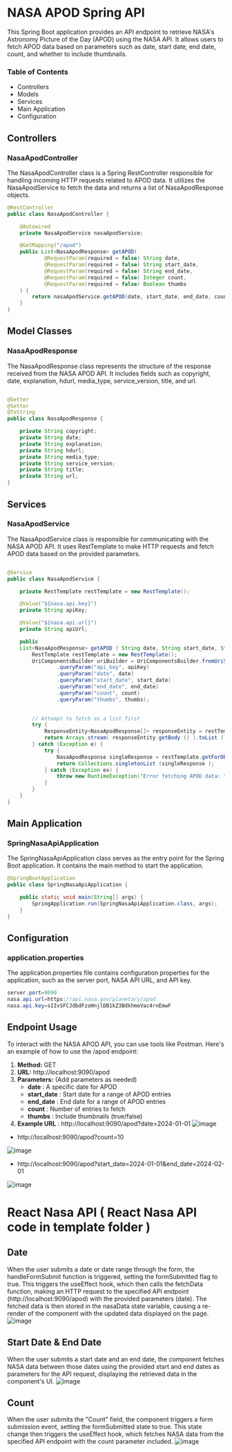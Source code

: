 #                                     NASA APOD Spring API
This Spring Boot application provides an API endpoint to retrieve NASA's Astronomy Picture of the Day (APOD) using the NASA API. It allows users to fetch APOD data based on parameters such as date, start date, end date, count, and whether to include thumbnails.

### Table of Contents
* Controllers
* Models
* Services
* Main Application
* Configuration
## Controllers
### NasaApodController
The NasaApodController class is a Spring RestController responsible for handling incoming HTTP requests related to APOD data. It utilizes the NasaApodService to fetch the data and returns a list of NasaApodResponse objects.

``` java
@RestController
public class NasaApodController {

    @Autowired
    private NasaApodService nasaApodService;

    @GetMapping("/apod")
    public List<NasaApodResponse> getAPOD(
            @RequestParam(required = false) String date,
            @RequestParam(required = false) String start_date,
            @RequestParam(required = false) String end_date,
            @RequestParam(required = false) Integer count,
            @RequestParam(required = false) Boolean thumbs
    ) {
        return nasaApodService.getAPOD(date, start_date, end_date, count, thumbs);
    }
}
```
## Model Classes 
### NasaApodResponse
The NasaApodResponse class represents the structure of the response received from the NASA APOD API. It includes fields such as copyright, date, explanation, hdurl, media_type, service_version, title, and url.

``` java

@Getter
@Setter
@ToString
public class NasaApodResponse {

    private String copyright;
    private String date;
    private String explanation;
    private String hdurl;
    private String media_type;
    private String service_version;
    private String title;
    private String url;
}
```

## Services
### NasaApodService
The NasaApodService class is responsible for communicating with the NASA APOD API. It uses RestTemplate to make HTTP requests and fetch APOD data based on the provided parameters.

``` java

@Service
public class NasaApodService {

    private RestTemplate restTemplate = new RestTemplate();

    @Value("${nasa.api.key}")
    private String apiKey;

    @Value("${nasa.api.url}")
    private String apiUrl;

    public
    List<NasaApodResponse> getAPOD ( String date, String start_date, String end_date, Integer count, Boolean thumbs ) {
        RestTemplate restTemplate = new RestTemplate();
        UriComponentsBuilder uriBuilder = UriComponentsBuilder.fromUriString(apiUrl)
                .queryParam("api_key", apiKey)
                .queryParam("date", date)
                .queryParam("start_date", start_date)
                .queryParam("end_date", end_date)
                .queryParam("count", count)
                .queryParam("thumbs", thumbs);
        

        // Attempt to fetch as a list first
        try {
            ResponseEntity<NasaApodResponse[]> responseEntity = restTemplate.getForEntity(uriBuilder.toUriString ( ), NasaApodResponse[].class);
            return Arrays.stream( responseEntity.getBody () ).toList ();
        } catch (Exception e) {
            try {
                NasaApodResponse singleResponse = restTemplate.getForObject(apiUrl, NasaApodResponse.class);
                return Collections.singletonList (singleResponse );
            } catch (Exception ex) {
                throw new RuntimeException("Error fetching APOD data: " + ex.getMessage(), ex);
            }
        }
    }
}

```
## Main Application
### SpringNasaApiApplication
The SpringNasaApiApplication class serves as the entry point for the Spring Boot application. It contains the main method to start the application.

``` java
@SpringBootApplication
public class SpringNasaApiApplication {

    public static void main(String[] args) {
        SpringApplication.run(SpringNasaApiApplication.class, args);
    }
}
```
## Configuration
### application.properties
The application.properties file contains configuration properties for the application, such as the server port, NASA API URL, and API key.

``` java
server.port=9090
nasa.api.url=https://api.nasa.gov/planetary/apod
nasa.api.key=sIIvSFCJdbdFzoHnjlDB1kZ3BdkhmeVac4rnEmwF
```

## Endpoint Usage
To interact with the NASA APOD API, you can use tools like Postman. Here's an example of how to use the /apod endpoint:

1. **Method:** GET
2. **URL:**  http://localhost:9090/apod
3. **Parameters:** (Add parameters as needed)
    * **date** : A specific date for APOD
    * **start_date** : Start date for a range of APOD entries
    * **end_date** : End date for a range of APOD entries
    * **count** : Number of entries to fetch
    * **thumbs** : Include thumbnails (true/false)
 4. **Example URL** : http://localhost:9090/apod?date=2024-01-01
    ![image](https://github.com/Somi-Reddy-Mamidi/Nasa-API/assets/158804084/931277de-8617-48b6-9fab-2bf2b6ca4862)
* http://localhost:9090/apod?count=10
  
![image](https://github.com/Somi-Reddy-Mamidi/Nasa-API/assets/158804084/e036e018-a3ab-4a39-aae9-e653dcabbd23)
* http://localhost:9090/apod?start_date=2024-01-01&end_date=2024-02-01
  
![image](https://github.com/Somi-Reddy-Mamidi/Nasa-API/assets/158804084/aac17384-2552-4693-9668-842683217e9d)

#                                     React Nasa API ( React Nasa API code  in template folder )
## Date 
When the user submits a date or date range through the form, the handleFormSubmit function is triggered, setting the formSubmitted flag to true. This triggers the useEffect hook, which then calls the fetchData function, making an HTTP request to the specified API endpoint (http://localhost:9090/apod) with the provided parameters (date). The fetched data is then stored in the nasaData state variable, causing a re-render of the component with the updated data displayed on the page.
![image](https://github.com/Somi-Reddy-Mamidi/Nasa-API/assets/158804084/ef24f6b7-be1f-4669-9237-e53741ca1a02)
## Start Date & End Date

When the user submits a start date and an end date, the component fetches NASA data between those dates using the provided start and end dates as parameters for the API request, displaying the retrieved data in the component's UI.
![image](https://github.com/Somi-Reddy-Mamidi/Nasa-API/assets/158804084/4d195782-6eac-4669-bea5-b98363c96688)
## Count 
When the user submits the "Count" field, the component triggers a form submission event, setting the formSubmitted state to true. This state change then triggers the useEffect hook, which fetches NASA data from the specified API endpoint with the count parameter included.
![image](https://github.com/Somi-Reddy-Mamidi/Nasa-API/assets/158804084/21088123-3f2f-4e8f-a18b-1926245bf63f)








